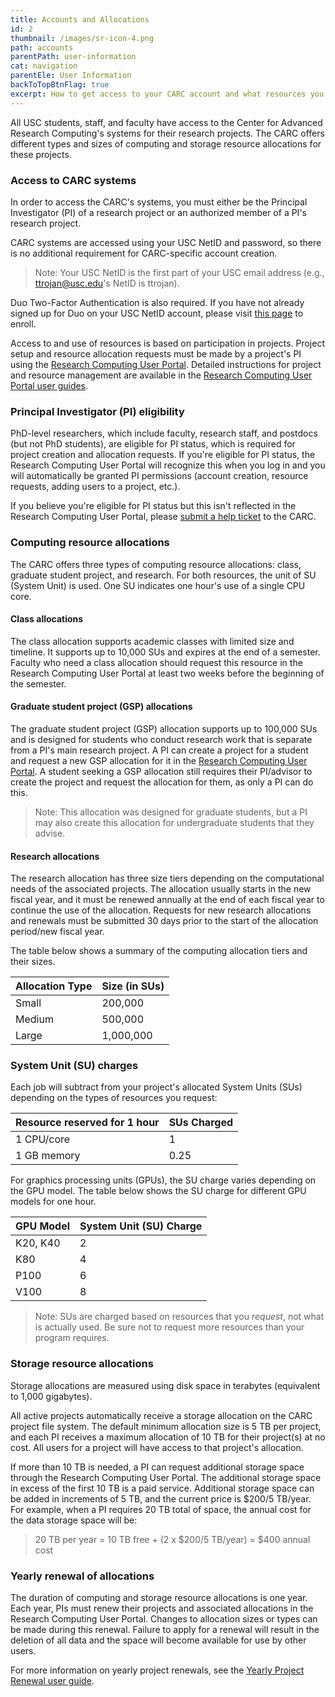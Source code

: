 ```yaml
---
title: Accounts and Allocations
id: 2
thumbnail: /images/sr-icon-4.png
path: accounts
parentPath: user-information
cat: navigation
parentEle: User Information
backToTopBtnFlag: true
excerpt: How to get access to your CARC account and what resources you have available.
---
```


All USC students, staff, and faculty have access to the Center for Advanced Research Computing's systems for their research projects. The CARC offers different types and sizes of computing and storage resource allocations for these projects.

### Access to CARC systems

In order to access the CARC's systems, you must either be the Principal Investigator (PI) of a research project or an authorized member of a PI's research project.

CARC systems are accessed using your USC NetID and password, so there is no additional requirement for CARC-specific account creation.

>Note: Your USC NetID is the first part of your USC email address (e.g., ttrojan@usc.edu's NetID is ttrojan).

Duo Two-Factor Authentication is also required. If you have not already signed up for Duo on your USC NetID account, please visit [this page](https://itservices.usc.edu/duo/enroll) to enroll.

Access to and use of resources is based on participation in projects. Project setup and resource allocation requests must be made by a project's PI using the [Research Computing User Portal](https://hpcaccount.usc.edu/). Detailed instructions for project and resource management are available in the [Research Computing User Portal user guides](/user-information/user-guides/high-performance-computing/research-computing-user-portal).

### Principal Investigator (PI) eligibility

PhD-level researchers, which include faculty, research staff, and postdocs (but not PhD students), are eligible for PI status, which is required for project creation and allocation requests. If you're eligible for PI status, the Research Computing User Portal will recognize this when you log in and you will automatically be granted PI permissions (account creation, resource requests, adding users to a project, etc.).

If you believe you're eligible for PI status but this isn't reflected in the Research Computing User Portal, please [submit a help ticket](/user-information/ticket-submission) to the CARC.

### Computing resource allocations

The CARC offers three types of computing resource allocations: class, graduate student project, and research. For both resources, the unit of SU (System Unit) is used. One SU indicates one hour's use of a single CPU core.

#### Class allocations

The class allocation supports academic classes with limited size and timeline. It supports up to 10,000 SUs and expires at the end of a semester. Faculty who need a class allocation should request this resource in the Research Computing User Portal at least two weeks before the beginning of the semester.

#### Graduate student project (GSP) allocations

The graduate student project (GSP) allocation supports up to 100,000 SUs and is designed for students who conduct research work that is separate from a PI's main research project. A PI can create a project for a student and request a new GSP allocation for it in the [Research Computing User Portal](/user-information/user-guides/high-performance-computing/research-computing-user-portal). A student seeking a GSP allocation still requires their PI/advisor to create the project and request the allocation for them, as only a PI can do this. 

> Note: This allocation was designed for graduate students, but a PI may also create this allocation for undergraduate students that they advise.

#### Research allocations

The research allocation has three size tiers depending on the computational needs of the associated projects. The allocation usually starts in the new fiscal year, and it must be renewed annually at the end of each fiscal year to continue the use of the allocation. Requests for new research allocations and renewals must be submitted 30 days prior to the start of the allocation period/new fiscal year.

The table below shows a summary of the computing allocation tiers and their sizes.

| Allocation Type | Size (in SUs)       |
|-----------------|-----------------|
| Small           | 200,000         |
| Medium          | 500,000         |
| Large           | 1,000,000       |

### System Unit (SU) charges

Each job will subtract from your project's allocated System Units (SUs) depending on the types of resources you request:

| Resource reserved for 1 hour| SUs Charged |
|---|---|
| 1 CPU/core  | 1    |
| 1 GB memory | 0.25 |

For graphics processing units (GPUs), the SU charge varies depending on the GPU model. The table below shows the SU charge for different GPU models for one hour.

| GPU Model | System Unit (SU) Charge |
|-----------|-------------------------|
| K20, K40  | 2                       |
| K80       | 4                       |
| P100      | 6                       |
| V100      | 8                       |

> Note: SUs are charged based on resources that you *request*, not what is actually used. Be sure not to request more resources than your program requires.

### Storage resource allocations

Storage allocations are measured using disk space in terabytes (equivalent to 1,000 gigabytes).  

All active projects automatically receive a storage allocation on the CARC project file system. The default minimum allocation size is 5 TB per project, and each PI receives a maximum allocation of 10 TB for their project(s) at no cost. All users for a project will have access to that project's allocation.

If more than 10 TB is needed, a PI can request additional storage space through the Research Computing User Portal. The additional storage space in excess of the first 10 TB is a paid service. Additional storage space can be added in increments of 5 TB, and the current price is $200/5 TB/year. For example, when a PI requires 20 TB total of space, the annual cost for the data storage space will be:

>20 TB per year = 10 TB free + (2 x $200/5 TB/year) = $400 annual cost

### Yearly renewal of allocations

The duration of computing and storage resource allocations is  one year. Each year, PIs must renew their projects and associated allocations in the Research Computing User Portal. Changes to allocation sizes or types can be made during this renewal. Failure to apply for a renewal will result in the deletion of all data and the space will become available for use by other users.

For more information on yearly project renewals, see the [Yearly Project Renewal user guide](/user-information/user-guides/high-performance-computing/research-computing-user-portal/yearly-project-renewal).
